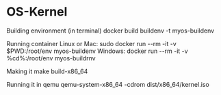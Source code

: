 # OS-Kernel

Building environment (in terminal)
docker build buildenv -t myos-buildenv

Running container
Linux or Mac:  sudo docker run --rm -it -v $PWD:/root/env myos-buildenv
Windows:       docker run --rm -it -v %cd%:/root/env myos-buildrnv

Making it
make build-x86_64

Running it in qemu
qemu-system-x86_64 -cdrom dist/x86_64/kernel.iso